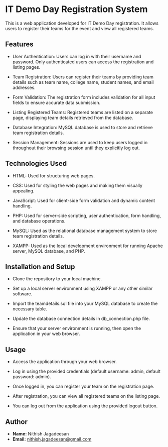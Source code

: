 # IT Demo Day Registration System
This is a web application developed for IT Demo Day registration. It allows users to register their teams for the event and view all registered teams.

## Features
- User Authentication: Users can log in with their username and password. Only authenticated users can access the registration and listing pages.

- Team Registration: Users can register their teams by providing team details such as team name, college name, student names, and email addresses.

- Form Validation: The registration form includes validation for all input fields to ensure accurate data submission.

- Listing Registered Teams: Registered teams are listed on a separate page, displaying team details retrieved from the database.

- Database Integration: MySQL database is used to store and retrieve team registration details.

- Session Management: Sessions are used to keep users logged in throughout their browsing session until they explicitly log out.

## Technologies Used
- HTML: Used for structuring web pages.

- CSS: Used for styling the web pages and making them visually appealing.

- JavaScript: Used for client-side form validation and dynamic content handling.

- PHP: Used for server-side scripting, user authentication, form handling, and database operations.

- MySQL: Used as the relational database management system to store team registration details.

- XAMPP: Used as the local development environment for running Apache server, MySQL database, and PHP.


## Installation and Setup
- Clone the repository to your local machine.

- Set up a local server environment using XAMPP or any other similar software.

- Import the teamdetails.sql file into your MySQL database to create the necessary table.

- Update the database connection details in db_connection.php file.

- Ensure that your server environment is running, then open the application in your web browser.


## Usage
- Access the application through your web browser.

- Log in using the provided credentials (default username: admin, default password: admin).

- Once logged in, you can register your team on the registration page.

- After registration, you can view all registered teams on the listing page.

- You can log out from the application using the provided logout button.

## Author
- **Name:** Nithish Jagadeesan
- **Email:** [nithish.jagadeesan@gmail.com](mailto:nithish.jagadeesan@gmail.com)
